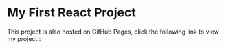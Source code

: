 # My First React Project

This project is also hosted on GitHub Pages, click the following link to view my project : 
